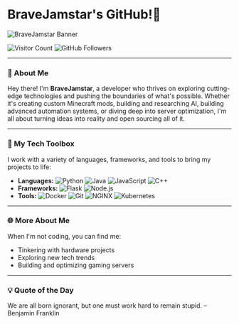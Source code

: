 # BraveJamstar's GitHub!👋
![BraveJamstar Banner](https://yt3.googleusercontent.com/eW47Vm06L4qHQSkF8CG2vMpntoHSgN4QN4es7HcbrkaOOvphuSOpgrBmqGD6acUKfARnCUBlhA=w1707-fcrop64=1,00005a57ffffa5a8-k-c0xffffffff-no-nd-rj)

![Visitor Count](https://komarev.com/ghpvc/?username=BraveJamstar&style=flat-square) ![GitHub Followers](https://img.shields.io/github/followers/BraveJamstar?style=social) 

---

### 🚀 About Me

Hey there! I'm **BraveJamstar**, a developer who thrives on exploring cutting-edge technologies and pushing the boundaries of what's possible. Whether it's creating custom Minecraft mods, building and researching AI, building advanced automation systems, or diving deep into server optimization, I'm all about turning ideas into reality and open sourcing all of it.

---

### 🔧 My Tech Toolbox
I work with a variety of languages, frameworks, and tools to bring my projects to life:
- **Languages:** ![Python](https://img.shields.io/badge/Python-3670A0?style=flat&logo=python&logoColor=ffdd54) ![Java](https://img.shields.io/badge/Java-ED8B00?style=flat&logo=java&logoColor=white) ![JavaScript](https://img.shields.io/badge/JavaScript-323330?style=flat&logo=javascript&logoColor=F7DF1E) ![C++](https://img.shields.io/badge/C++-00599C?style=flat&logo=c%2B%2B&logoColor=white)
- **Frameworks:** ![Flask](https://img.shields.io/badge/Flask-%23000.svg?style=flat&logo=flask&logoColor=white) ![Node.js](https://img.shields.io/badge/Node.js-339933?style=flat&logo=nodedotjs&logoColor=white)
- **Tools:** ![Docker](https://img.shields.io/badge/Docker-2496ED?style=flat&logo=docker&logoColor=white) ![Git](https://img.shields.io/badge/Git-F05032?style=flat&logo=git&logoColor=white) ![NGINX](https://img.shields.io/badge/NGINX-009639?style=flat&logo=nginx&logoColor=white) ![Kubernetes](https://img.shields.io/badge/Kubernetes-326CE5?style=flat&logo=kubernetes&logoColor=white)
---
### 🌐 More About Me
When I'm not coding, you can find me:
- Tinkering with hardware projects
- Exploring new tech trends
- Building and optimizing gaming servers
---
### 💡 Quote of the Day

 We are all born ignorant, but one must work hard to remain stupid. – Benjamin Franklin

